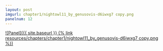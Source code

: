 ```yaml
---
layout: post
imgurl: chapter1/nightowl11_by_genusovis-d6iwxg7 copy.png
panelnum: 12
---
```


[![Panel]({{ site.baseurl }} {% link resources/chapters/chapter1/nightowl11_by_genusovis-d6iwxg7 copy.png %})]({{page.previous.url}}#panel)